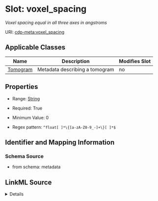 # Slot: voxel_spacing


_Voxel spacing equal in all three axes in angstroms_



URI: [cdp-meta:voxel_spacing](metadatavoxel_spacing)



<!-- no inheritance hierarchy -->




## Applicable Classes

| Name | Description | Modifies Slot |
| --- | --- | --- |
[Tomogram](Tomogram.md) | Metadata describing a tomogram |  no  |







## Properties

* Range: [String](String.md)

* Required: True

* Minimum Value: 0

* Regex pattern: `^float[ ]*\{[a-zA-Z0-9_-]+\}[ ]*$`





## Identifier and Mapping Information







### Schema Source


* from schema: metadata




## LinkML Source

<details>
```yaml
name: voxel_spacing
description: Voxel spacing equal in all three axes in angstroms
from_schema: metadata
exact_mappings:
- cdp-common:tomogram_voxel_spacing
rank: 1000
alias: voxel_spacing
owner: Tomogram
domain_of:
- Tomogram
range: string
required: true
inlined: true
inlined_as_list: true
minimum_value: 0.001
pattern: ^float[ ]*\{[a-zA-Z0-9_-]+\}[ ]*$
unit:
  symbol: Å/voxel
  descriptive_name: Angstroms per voxel
any_of:
- range: float
  minimum_value: 0.001
- range: FloatFormattedString

```
</details>